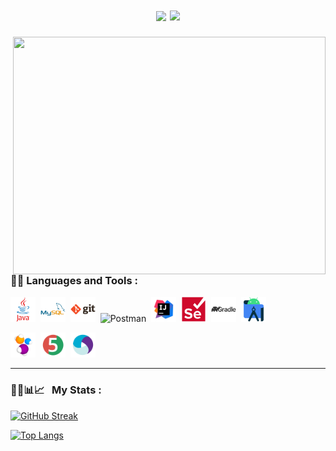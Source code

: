<span id="header" align="center">
  <h1>
    <img src="https://i.ibb.co/k8TJ6fF/well1.gif" align="center" width="350"/> 
    <img src="https://media.giphy.com/media/hvRJCLFzcasrR4ia7z/giphy.gif" width="30px">
  </h1>
  
</span>


  <img src="https://mir-s3-cdn-cf.behance.net/project_modules/max_1200/942fdf48222763.5891fd792ead0.gif" align="right" width="500" height="380"/>


### :man_technologist: Languages and Tools :

<p>
<img src="https://github.com/devicons/devicon/blob/master/icons/java/java-original-wordmark.svg" title="Java" alt="Java" width="40" height="40"/>&nbsp;
<img src="https://github.com/devicons/devicon/blob/master/icons/mysql/mysql-original-wordmark.svg" title="MySQL"  alt="MySQL" width="40" height="40"/>&nbsp;
  <img src="https://github.com/devicons/devicon/blob/master/icons/git/git-original-wordmark.svg" title="Git" alt="Git" width="40" height="40"/>&nbsp;
<img src="https://www.vectorlogo.zone/logos/getpostman/getpostman-icon.svg" title="Postman"  alt="Postman" width="40" height="40"/>&nbsp;
  <img src="https://github.com/igor-QA/igor-QA/blob/main/logo/Intelij_IDEA.svg" title="IDEA" alt="IDEA" width="40" height="40"/>&nbsp;
<img src="https://github.com/devicons/devicon/blob/master/icons/selenium/selenium-original.svg" title="Selenium"  alt="Selenium" width="40" height="40"/>&nbsp;
<img src="https://github.com/devicons/devicon/blob/master/icons/gradle/gradle-plain-wordmark.svg" title="Gradle"  alt="Gradle" width="40" height="40"/>&nbsp;
<img src="https://github.com/devicons/devicon/blob/master/icons/androidstudio/androidstudio-original.svg" title="AndroidStudio" alt="AndroidStudio" width="40" height="40"/>&nbsp;
  
<img src="https://github.com/igor-QA/igor-QA/blob/main/logo/Selenide.svg" title="Selenide" alt="Selenide" width="40" height="40"/>&nbsp;
<img src="https://github.com/igor-QA/igor-QA/blob/main/logo/JUnit5.svg" title="JUnit5" alt="JUnit5" width="40" height="40"/>&nbsp;
<img src="https://github.com/igor-QA/igor-QA/blob/main/logo/Appium.svg" title="Appium" alt="Appium" width="40" height="40"/>&nbsp;
</p>

---

### 👨‍💼📊📈 &nbsp; My Stats :
[![GitHub Streak](http://github-readme-streak-stats.herokuapp.com?user=CostaVaryn&theme=dark&background=000000)](https://git.io/streak-stats)

[![Top Langs](https://github-readme-stats.vercel.app/api/top-langs/?username=CostaVaryn&layout=compact&theme=vision-friendly-dark)](https://github.com/anuraghazra/github-readme-stats)

<img src="https://komarev.com/ghpvc/?username=CostaVaryn&style=flat-square&color=blue" align="left" alt=""/>
